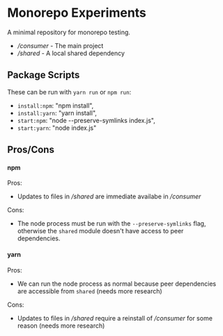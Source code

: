 # Monorepo Experiments

A minimal repository for monorepo testing.

- _/consumer_ - The main project
- _/shared_ - A local shared dependency

## Package Scripts

These can be run with `yarn run` or `npm run`:

- `install:npm`: "npm install",
- `install:yarn`: "yarn install",
- `start:npm`: "node --preserve-symlinks index.js",
- `start:yarn`: "node index.js"

## Pros/Cons

#### npm

Pros:
- Updates to files in _/shared_ are immediate availabe in _/consumer_

Cons:
- The node process must be run with the `--preserve-symlinks` flag, otherwise the `shared` module doesn't have access to peer dependencies.

#### yarn

Pros:
- We can run the node process as normal because peer dependencies are accessible from `shared` (needs more research)

Cons:
- Updates to files in _/shared_ require a reinstall of _/consumer_ for some reason (needs more research)